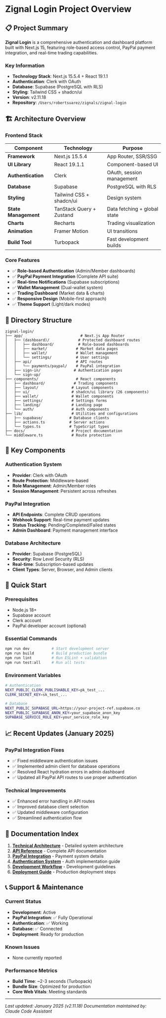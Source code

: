# Zignal Login Project Overview

## 📋 Project Summary

**Zignal Login** is a comprehensive authentication and dashboard platform built with Next.js 15, featuring role-based access control, PayPal payment integration, and real-time trading capabilities.

### Key Information
- **Technology Stack**: Next.js 15.5.4 + React 19.1.1
- **Authentication**: Clerk with OAuth
- **Database**: Supabase (PostgreSQL with RLS)
- **Styling**: Tailwind CSS + shadcn/ui
- **Version**: v2.11.18
- **Repository**: `/Users/robertsuarez/zignals/zignal-login`

## 🏗️ Architecture Overview

### Frontend Stack
| Component | Technology | Purpose |
|-----------|------------|---------|
| **Framework** | Next.js 15.5.4 | App Router, SSR/SSG |
| **UI Library** | React 19.1.1 | Component-based UI |
| **Authentication** | Clerk | OAuth, session management |
| **Database** | Supabase | PostgreSQL with RLS |
| **Styling** | Tailwind CSS + shadcn/ui | Design system |
| **State Management** | TanStack Query + Zustand | Data fetching + global state |
| **Charts** | Recharts | Trading visualization |
| **Animation** | Framer Motion | UI transitions |
| **Build Tool** | Turbopack | Fast development builds |

### Core Features
- ✅ **Role-based Authentication** (Admin/Member dashboards)
- ✅ **PayPal Payment Integration** (Complete API suite)
- ✅ **Real-time Notifications** (Supabase subscriptions)
- ✅ **Wallet Management** (Dual-wallet system)
- ✅ **Trading Dashboard** (Market data & charts)
- ✅ **Responsive Design** (Mobile-first approach)
- ✅ **Theme Support** (Light/dark modes)

## 📁 Directory Structure

```
zignal-login/
├── app/                          # Next.js App Router
│   ├── (dashboard)/             # Protected dashboard routes
│   │   ├── dashboard/           # Role-based dashboards
│   │   ├── market/             # Market data pages
│   │   ├── wallet/             # Wallet management
│   │   └── settings/           # User settings
│   ├── api/                    # API routes
│   │   └── payments/paypal/    # PayPal integration
│   ├── sign-in/               # Authentication pages
│   └── sign-up/
├── components/                 # React components
│   ├── dashboard/             # Trading components
│   ├── layout/               # Layout components
│   ├── ui/                   # shadcn/ui library (26 components)
│   ├── wallet/               # Wallet components
│   ├── settings/             # Settings forms
│   ├── landing/              # Landing page
│   └── auth/                 # Auth components
├── lib/                      # Utilities and configurations
│   ├── supabase/            # Database clients
│   ├── actions.ts           # Server actions
│   └── types.ts             # TypeScript types
├── docs/                     # Project documentation
└── middleware.ts             # Route protection
```

## 🔑 Key Components

### Authentication System
- **Provider**: Clerk with OAuth
- **Route Protection**: Middleware-based
- **Role Management**: Admin/Member roles
- **Session Management**: Persistent across refreshes

### PayPal Integration
- **API Endpoints**: Complete CRUD operations
- **Webhook Support**: Real-time payment updates
- **Status Tracking**: Pending/Completed/Failed states
- **Admin Dashboard**: Payment management interface

### Database Architecture
- **Provider**: Supabase (PostgreSQL)
- **Security**: Row Level Security (RLS)
- **Real-time**: Subscription-based updates
- **Client Types**: Server, Browser, and Admin clients

## 🚀 Quick Start

### Prerequisites
- Node.js 18+
- Supabase account
- Clerk account
- PayPal developer account (optional)

### Essential Commands
```bash
npm run dev          # Start development server
npm run build        # Build production bundle
npm run lint         # Run ESLint + validation
npm run test:all     # Run all tests
```

### Environment Variables
```bash
# Authentication
NEXT_PUBLIC_CLERK_PUBLISHABLE_KEY=pk_test_...
CLERK_SECRET_KEY=sk_test_...

# Database
NEXT_PUBLIC_SUPABASE_URL=https://your-project-ref.supabase.co
NEXT_PUBLIC_SUPABASE_ANON_KEY=your_supabase_anon_key
SUPABASE_SERVICE_ROLE_KEY=your_service_role_key
```

## 📈 Recent Updates (January 2025)

### PayPal Integration Fixes
- ✅ Fixed middleware authentication issues
- ✅ Implemented admin client for database operations
- ✅ Resolved React hydration errors in admin dashboard
- ✅ Updated all PayPal API routes to use proper authentication

### Technical Improvements
- ✅ Enhanced error handling in API routes
- ✅ Improved database client selection
- ✅ Updated middleware configuration
- ✅ Streamlined authentication flow

## 🔗 Documentation Index

1. **[Technical Architecture](./TECHNICAL_ARCHITECTURE.md)** - Detailed system architecture
2. **[API Reference](./API_REFERENCE.md)** - Complete API documentation
3. **[PayPal Integration](./PAYPAL_INTEGRATION.md)** - Payment system details
4. **[Authentication System](./AUTHENTICATION.md)** - Auth implementation guide
5. **[Development Workflow](./DEVELOPMENT_WORKFLOW.md)** - Development guidelines
6. **[Deployment Guide](./DEPLOYMENT.md)** - Production deployment steps

## 📞 Support & Maintenance

### Current Status
- **Development**: Active
- **PayPal Integration**: ✅ Fully Operational
- **Authentication**: ✅ Working
- **Database**: ✅ Connected
- **Deployment**: Ready for production

### Known Issues
- None currently reported

### Performance Metrics
- **Build Time**: ~2-3 seconds (Turbopack)
- **Bundle Size**: Optimized for production
- **Core Web Vitals**: Meeting standards

---
*Last updated: January 2025 (v2.11.18)*
*Documentation maintained by: Claude Code Assistant*
